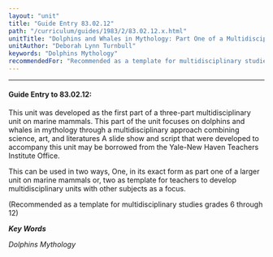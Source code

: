 ```yaml
---
layout: "unit"
title: "Guide Entry 83.02.12"
path: "/curriculum/guides/1983/2/83.02.12.x.html"
unitTitle: "Dolphins and Whales in Mythology: Part One of a Multidisciplinary Unit"
unitAuthor: "Deborah Lynn Turnbull"
keywords: "Dolphins Mythology"
recommendedFor: "Recommended as a template for multidisciplinary studies grades 6 through 12"
---
```

<body>
<hr/>
 <h4>
  Guide Entry to 83.02.12:
 </h4>
 This unit was developed as the first part of a three-part multidisciplinary unit on marine mammals.  This part of the unit focuses on dolphins and whales in mythology through a multidisciplinary approach combining science, art, and literatures A slide show and script that were developed to accompany this unit may be borrowed from the Yale-New Haven Teachers Institute Office.
 <p>
  This can be used in two ways, One, in its exact form as part one of a larger unit on marine mammals or, two as template for teachers to develop multidisciplinary units with other subjects as a focus.
 </p>
 <p>
  (Recommended as a template for multidisciplinary studies grades 6 through 12)
 </p>
<p>
  <b>
   <i>
    Key Words
   </i>
  </b>
  <br/>
 </p>
 <p>
  <i>
   Dolphins Mythology
  </i>
 </p>

</body>